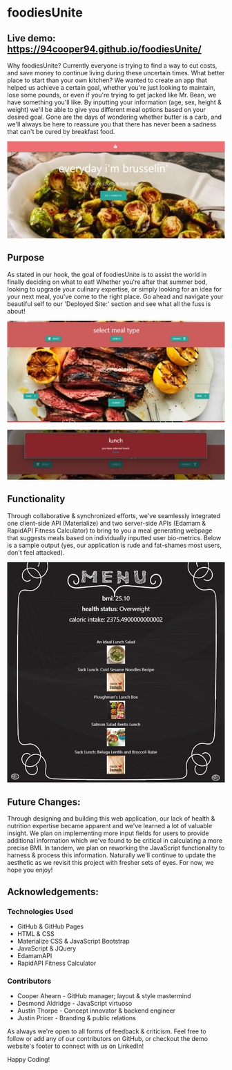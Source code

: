 # foodiesUnite

## Live demo: https://94cooper94.github.io/foodiesUnite/

Why foodiesUnite? Currently everyone is trying to find a way to cut costs, and save money to continue living during these uncertain times. What better place to start than your own kitchen? We wanted to create an app that helped us achieve a certain goal, whether you're just looking to maintain, lose some pounds, or even if you're trying to get jacked like Mr. Bean, we have something you'll like. By inputting your information (age, sex, height & weight) we'll be able to give you different meal options based on your desired goal. Gone are the days of wondering whether butter is a carb, and we'll always be here to reassure you that there has never been a sadness that can't be cured by breakfast food.

![Home Page](media/homePage.PNG)

## Purpose

As stated in our hook, the goal of foodiesUnite is to assist the world in finally deciding on what to eat! Whether you're after that summer bod, looking to upgrade your culinary expertise, or simply looking for an idea for your next meal, you've come to the right place. Go ahead and navigate your beautiful self to our 'Deployed Site:' section and see what all the fuss is about!

![User Input](media/inputPage.PNG)

![User Input](media/userSelection.PNG)

## Functionality

Through collaborative & synchronized efforts, we've seamlessly integrated one client-side API (Materialize) and two server-side APIs (Edamam & RapidAPI Fitness Calculator) to bring to you a meal generating webpage that suggests meals based on individually inputted user bio-metrics. Below is a sample output (yes, our application is rude and fat-shames most users, don't feel attacked).

![User Input](media/menuPage.PNG)

## Future Changes: 

Through designing and building this web application, our lack of health & nutrition expertise became apparent and we've learned a lot of valuable insight. We plan on implementing more input fields for users to provide additional information which we've found to be critical in calculating a more precise BMI. In tandem, we plan on reworking the JavaScript functionality to harness & process this information. Naturally we'll continue to update the aesthetic as we revisit this project with fresher sets of eyes. For now, we hope you enjoy!

## Acknowledgements:

### Technologies Used 
- GitHub & GitHub Pages
- HTML & CSS
- Materialize CSS & JavaScript Bootstrap
- JavaScript & JQuery
- EdamamAPI
- RapidAPI Fitness Calculator

### Contributors
- Cooper Ahearn - GitHub manager; layout & style mastermind
- Desmond Aldridge - JavaScript virtuoso
- Austin Thorpe - Concept innovator & backend engineer
- Justin Pricer - Branding & public relations

As always we're open to all forms of feedback & criticism. Feel free to follow or add any of our contributors on GitHub, or checkout the demo website's footer to connect with us on LinkedIn!

Happy Coding!
